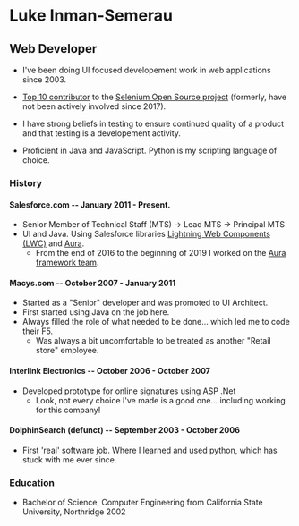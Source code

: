 # Luke Inman-Semerau

## Web Developer

* I've been doing UI focused developement work in web applications since 2003.

* [Top 10 contributor](https://github.com/SeleniumHQ/selenium/graphs/contributors) to the [Selenium Open Source project](https://github.com/SeleniumHQ/selenium) (formerly, have not been actively involved since 2017).

* I have strong beliefs in testing to ensure continued quality of a product and that testing is a developement activity.

* Proficient in Java and JavaScript. Python is my scripting language of choice.

### History

#### Salesforce.com -- January 2011 - Present.

* Senior Member of Technical Staff (MTS) -> Lead MTS -> Principal MTS
* UI and Java. Using Salesforce libraries [Lightning Web Components (LWC)](https://github.com/salesforce/lwc) and [Aura](https://github.com/forcedotcom/aura).
  * From the end of 2016 to the beginning of 2019 I worked on the [Aura framework team](https://github.com/forcedotcom/aura/commits?author=lukeis).

#### Macys.com -- October 2007 - January 2011

* Started as a "Senior" developer and was promoted to UI Architect.
* First started using Java on the job here.
* Always filled the role of what needed to be done... which led me to code their F5.
  * Was always a bit uncomfortable to be treated as another "Retail store" employee. 

#### Interlink Electronics -- October 2006 - October 2007

* Developed prototype for online signatures using ASP .Net
  * Look, not every choice I've made is a good one... including working for this company!

#### DolphinSearch (defunct) -- September 2003 - October 2006

* First 'real' software job. Where I learned and used python, which has stuck with me ever since. 

### Education

* Bachelor of Science, Computer Engineering from California State University, Northridge 2002
